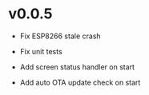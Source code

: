 # v0.0.5
- Fix ESP8266 stale crash
- Fix unit tests
- Add screen status handler on start

- Add auto OTA update check on start